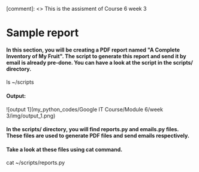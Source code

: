 [comment]: <> This is the assisment of Course 6 week 3

# Sample report

#### In this section, you will be creating a PDF report named "A Complete Inventory of My Fruit". The script to generate this report and send it by email is already pre-done. You can have a look at the script in the scripts/ directory.

  ls ~/scripts
 
#### Output:

![output 1](my_python_codes/Google IT Course/Module 6/week 3/img/output_1.png)

#### In the scripts/ directory, you will find reports.py and emails.py files. These files are used to generate PDF files and send emails respectively.

#### Take a look at these files using cat command.

  cat ~/scripts/reports.py
